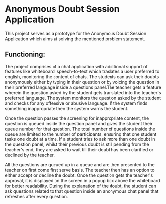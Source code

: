 # Anonymous Doubt Session Application
This project serves as a prototype for the Anonymous Doubt Session Application which aims at solving the mentioned problem statement.
## Functioning: 
The project comprises of a chat application with additional support of features like whiteboard, speech-to-text which traslates a user preferred to english, monitoring the content of chats. The students can ask their doubts anonymously either by typing in their question or by voicing the question in their preferred language inside a questions panel.The teacher gets a feature wherein the question asked by the student gets translated into the teacher's preferred language. The system monitors the question asked by the student and checks for any offensive or abusive language. If the system finds something inappropriate then the system warns the student. 

Once the question passes the screening for inappropriate content, the question is queued inside the question panel and gives the student their queue number for that question. The total number of questions inside the queue are limited to the number of participants, ensuring that one student tasks one doubt at a time. If a student tries to ask more than one doubt in the question panel, whilst their previous doubt is still pending from the teacher's end, they are asked to wait till their doubt has been clarified or declined by the teacher.

All the questions are queued up in a queue and are then presented to the teacher on first come first serve basis. The teacher then has an option to either accept or decline the doubt. Once the question gets the teacher's approval, it is displayed on the screen in a popup box above the whiteboard for better readability. During the explanation of the doubt, the student can ask questions related to that question inside an anonymous chat panel that refreshes after every question.
